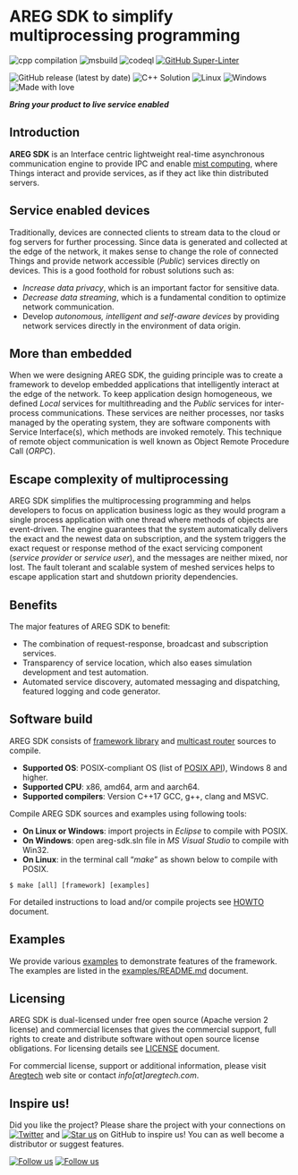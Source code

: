 # AREG SDK to simplify multiprocessing programming
![cpp compilation](https://github.com/aregtech/areg-sdk/actions/workflows/c-cpp.yml/badge.svg) ![msbuild](https://github.com/aregtech/areg-sdk/actions/workflows/msbuild.yml/badge.svg) ![codeql](https://github.com/aregtech/areg-sdk/actions/workflows/codeql-analysis.yml/badge.svg) [![GitHub Super-Linter](https://github.com/aregtech/areg-sdk/actions/workflows/linter.yml/badge.svg)](https://github.com/marketplace/actions/super-linter) <!-- markdownlint-disable MD013 -->

![GitHub release (latest by date)](https://img.shields.io/github/v/release/aregtech/areg-sdk) ![C++ Solution](https://img.shields.io/badge/C++-Solutions-blue.svg?style=flat&logo=c%2B%2B) ![Linux](https://img.shields.io/badge/os-Linux-blue) ![Windows](https://img.shields.io/badge/os-Windows-blue) ![Made with love](https://img.shields.io/badge/Made%20with%20love%3F-yes-brightgreen) <!-- markdownlint-disable MD013 -->

**_Bring your product to live service enabled_**

## Introduction

**AREG SDK** is an Interface centric lightweight real-time asynchronous communication engine to provide IPC and enable [mist computing](https://csrc.nist.gov/publications/detail/sp/500-325/final), where Things interact and provide services, as if they act like thin distributed servers.

## Service enabled devices

Traditionally, devices are connected clients to stream data to the cloud or fog servers for further processing. Since data is generated and collected at the edge of the network, it makes sense to change the role of connected Things and provide network accessible (_Public_) services directly on devices. This is a good foothold for robust solutions such as:
* _Increase data privacy_, which is an important factor for sensitive data.
* _Decrease data streaming_, which is a fundamental condition to optimize network communication.
* Develop _autonomous, intelligent and self-aware devices_ by providing network services directly in the environment of data origin.

## More than embedded

When we were designing AREG SDK, the guiding principle was to create a framework to develop embedded applications that intelligently interact at the edge of the network. To keep application design homogeneous, we defined _Local_ services for multithreading and the _Public_ services for inter-process communications. These services are neither processes, nor tasks managed by the operating system, they are software components with Service Interface(s), which methods are invoked remotely. This technique of remote object communication is well known as Object Remote Procedure Call (_ORPC_).

## Escape complexity of multiprocessing

AREG SDK simplifies the multiprocessing programming and helps developers to focus on application business logic as they would program a single process application with one thread where methods of objects are event-driven. The engine guarantees that the system automatically delivers the exact and the newest data on subscription, and the system triggers the exact request or response method of the exact servicing component (_service provider_ or _service user_), and the messages are neither mixed, nor lost. The fault tolerant and scalable system of meshed services helps to escape application start and shutdown priority dependencies.

## Benefits

The major features of AREG SDK to benefit:
* The combination of request-response, broadcast and subscription services.
* Transparency of service location, which also eases simulation development and test automation.
* Automated service discovery, automated messaging and dispatching, featured logging and code generator.

## Software build

AREG SDK consists of [framework library](./framework/areg/) and [multicast router](./framework/mcrouter/) sources to compile.
* **Supported OS**: POSIX-compliant OS (list of [POSIX API](./docs/POSIX.md#the-list-of-posix-api-used-in-areg-sdk-including-multicast-message-router)), Windows 8 and higher.
* **Supported CPU**: x86, amd64, arm and aarch64.
* **Supported compilers**: Version C++17 GCC, g++, clang and MSVC.

Compile AREG SDK sources and examples using following tools:
* **On Linux or Windows**: import projects in _Eclipse_ to compile with POSIX.
* **On Windows**: open areg-sdk.sln file in _MS Visual Studio_ to compile with Win32.
* **On Linux**: in the terminal call “_make_” as shown below to compile with POSIX.
```
$ make [all] [framework] [examples]
```
For detailed instructions to load and/or compile projects see [HOWTO](./docs/HOWTO.md) document.

## Examples

We provide various [examples](./examples/) to demonstrate features of the framework. The examples are listed in the [examples/README.md](./examples/README.md) document.

## Licensing
 
AREG SDK is dual-licensed under free open source (Apache version 2 license) and commercial licenses that gives the commercial support, full rights to create and distribute software without open source license obligations. For licensing details see [LICENSE](./LICENSE.txt) document.
 
For commercial license, support or additional information, please visit [Aregtech](https://www.aregtech.com/) web site or contact _info[at]aregtech.com_.

## Inspire us!

Did you like the project? Please share the project with your connections on [![Twitter](https://img.shields.io/twitter/url?label=Twitter&style=social&url=https%3A%2F%2Fgithub.com%2Faregtech%2Fareg-sdk)](https://twitter.com/intent/tweet?text=Wow:&url=https%3A%2F%2Fgithub.com%2Faregtech%2Fareg-sdk) and [![Star us](https://img.shields.io/github/stars/aregtech/areg-sdk.svg?style=social&label=Star%20us)](https://github.com/aregtech/areg-sdk/) on GitHub to inspire us! You can as well become a distributor or suggest features.

[![Follow us](https://img.shields.io/twitter/follow/aregtech.svg?style=social)](https://twitter.com/intent/follow?screen_name=aregtech) [![Follow us](https://img.shields.io/badge/LinkedIn-Follow%20us-blue)](https://www.linkedin.com/company/aregtech/)

